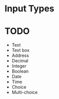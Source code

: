 # Input Types

# TODO

* Text
* Text box
* Address
* Decimal
* Integer
* Boolean
* Date
* Time
* Choice
* Multi-choice
